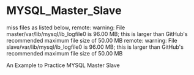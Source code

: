 # MYSQL_Master_Slave
miss files as listed below,
remote: warning: File master/var/lib/mysql/ib_logfile0 is 96.00 MB; this is larger than GitHub's recommended maximum file size of 50.00 MB
remote: warning: File slave/var/lib/mysql/ib_logfile0 is 96.00 MB; this is larger than GitHub's recommended maximum file size of 50.00 MB

An Example to Practice MYSQL Master Slave

